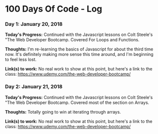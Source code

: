 # 100 Days Of Code - Log

### Day 1: January 20, 2018

**Today's Progress:** Continued with the Javascript lessons on Colt Steele's "The Web Developer Bootcamp. Covered For Loops and Functions. 

**Thoughts:** I'm re-learning the basics of Javascript for about the third time now. It's definitely making more sense this time around, and I'm beginning to feel less lost.

**Link(s) to work:** No real work to show at this point, but here's a link to the class: https://www.udemy.com/the-web-developer-bootcamp/


### Day 2: January 21, 2018

**Today's Progress:** Continued with the Javascript lessons on Colt Steele's "The Web Developer Bootcamp. Covered most of the section on Arrays. 

**Thoughts:** Totally going to win at iterating through arrays. 

**Link(s) to work:** No real work to show at this point, but here's a link to the class: https://www.udemy.com/the-web-developer-bootcamp/
